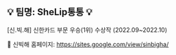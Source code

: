 ## :bulb: 팀명: SheLip통통 :bulb:  

[신.빅.해] 신한카드 부문 우승(1위) 수상작 (2022.09~2022.10)

:pushpin: 신빅해 홈페이지: <https://sites.google.com/view/sinbigha/>
